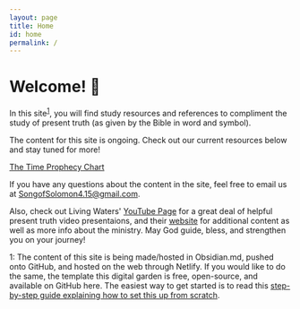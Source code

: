 ```yaml
---
layout: page
title: Home
id: home
permalink: /
---
```


# Welcome! 🌱

In this site<sup>[1](#myfootnote1)</sup>, you will find study resources and references to compliment the study of present truth (as given by the Bible in word and symbol).

The content for this site is ongoing. Check out our current resources below and stay tuned for more!

[The Time Prophecy Chart](https://github.com/C0mele0n/Present-Truth-Study-Help/blob/master/Present%20Truth%20Study%20Vault/Charts%20%26%20Diagrams/Corresponding%20Chart%20Docs/The%20Time%20Prophecies.md)


If you have any questions about the content in the site, feel free to email us at SongofSolomon4.15@gmail.com.

Also, check out Living Waters' [YouTube Page](https://www.youtube.com/channel/UCcPrZXqA_63ZOTEGFgSXjMQ) for a great deal of helpful present truth video presentaions, and their [website](https://www.fountainsoflivingwaters.org) for additional content as well as more info about the ministry. 
May God guide, bless, and strengthen you on your journey!


<a name="myfootnote1">1</a>: The content of this site is being made/hosted in Obsidian.md, pushed onto GitHub, and hosted on the web through Netlify. If you would like to do the same, the template this digital garden is free, open-source, and available on GitHub here.
The easiest way to get started is to read this [step-by-step guide explaining how to set this up from scratch](https://maximevaillancourt.com/blog/setting-up-your-own-digital-garden-with-jekyll).
